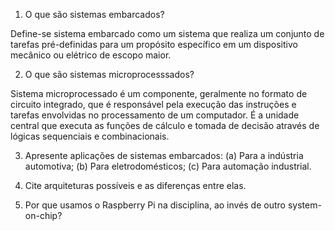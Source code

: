 1. O que são sistemas embarcados?

Define-se sistema embarcado como um sistema que realiza um conjunto de tarefas
pré-definidas para um propósito específico em um dispositivo mecânico ou elétrico de escopo
maior.

2. O que são sistemas microprocesssados?

Sistema microprocessado é um componente, geralmente no formato de circuito integrado,
que é responsável pela execução das instruções e tarefas envolvidas no processamento de um
computador. É a unidade central que executa as funções de cálculo e tomada de decisão através
de lógicas sequenciais e combinacionais.

3. Apresente aplicações de sistemas embarcados:
	(a) Para a indústria automotiva;
	(b) Para eletrodomésticos;
	(c) Para automação industrial.

4. Cite arquiteturas possíveis e as diferenças entre elas.

5. Por que usamos o Raspberry Pi na disciplina, ao invés de outro system-on-chip?
